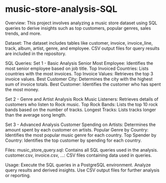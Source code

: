 # music-store-analysis-SQL

Overview:
This project involves analyzing a music store dataset using SQL queries to derive insights such as top customers, popular genres, sales trends, and more.

Dataset:
The dataset includes tables like customer, invoice, invoice_line, track, album, artist, genre, and employee.
CSV output files for query results are included in the repository.

SQL Queries:
Set 1 - Basic Analysis
Senior Most Employee: Identifies the most senior employee based on job title.
Top Invoiced Countries: Lists countries with the most invoices.
Top Invoice Values: Retrieves the top 3 invoice values.
Best Customer City: Determines the city with the highest sum of invoice totals.
Best Customer: Identifies the customer who has spent the most money.

Set 2 - Genre and Artist Analysis
Rock Music Listeners: Retrieves details of customers who listen to Rock music.
Top Rock Bands: Lists the top 10 rock bands based on the number of tracks.
Longest Tracks: Lists tracks longer than the average song length.

Set 3 - Advanced Analysis
Customer Spending on Artists: Determines the amount spent by each customer on artists.
Popular Genre by Country: Identifies the most popular music genre for each country.
Top Spender by Country: Identifies the top customer by spending for each country.

Files:
music_store_query.sql: Contains all SQL queries used in the analysis.
customer.csv, invoice.csv, ...: CSV files containing data used in queries.

Usage:
Execute the SQL queries in a PostgreSQL environment.
Analyze query results and derived insights.
Use CSV output files for further analysis or reporting.
